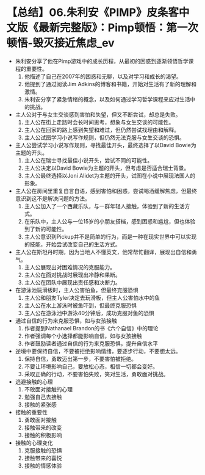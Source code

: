 # 【总结】06.朱利安《PIMP》皮条客中文版《最新完整版》：Pimp顿悟：第一次顿悟-毁灭接近焦虑_ev

-   朱利安分享了他在Pimp游戏中的成长历程，从最初的困惑到逐渐领悟哲学课程的重要性。
    1.  他描述了自己在2007年的困惑和无聊，以及对学习和成长的渴望。
    2.  他提到了通过阅读Jim Adkins的博客和书籍，开始对生活有了新的理解和激情。
    3.  朱利安分享了紧急情绪的概念，以及如何通过学习哲学课程来应对生活中的挑战。
-   主人公对于与女生交谈感到害怕和失望，但又不断尝试，却总是失败。
    1.  主人公在街上走路时会长时间思考，想象与女生交谈的可能性。
    2.  主人公在回家的路上感到失望和难过，但仍然尝试找理由和解释。
    3.  主人公试图学习小说写作规则，但仍然无法克服与女生交谈的恐惧。
-   主人公尝试学习小说写作规则，寻找最佳开头，最终选择了以David Bowie为主题的开头。
    1.  主人公在瑞士寻找最佳小说开头，尝试不同的可能性。
    2.  主人公决定以David Bowie为主题的开头，但考虑是否适合瑞士背景。
    3.  主人公最终选择以Joni Alidet为主题的开头，试图在小说中展现法国人的形象。
-   主人公在房间里重复自言自语，感到害怕和困惑，尝试喝酒缓解焦虑，但最终意识到这不是解决问题的方法。
    1.  主人公加入了一个西藏乐队，与一群年轻人接触，体验到了新的生活方式。
    2.  在乐队中，主人公与一位15岁的小朋友搭档，感到困惑和尴尬，但也体验到了新的可能性。
    3.  主人公意识到Pickup并不是简单的行为，而是一种在现实世界中可以实现的技能，开始尝试改变自己的生活方式。
-   主人公在斯坦丹时期，因为当地人不懂英文，他常帮忙翻译，展现出自信和勇气。
    1.  主人公展现出对困难情况的克服能力。
    2.  主人公在面对挑战时展现出冷静和果断。
    3.  主人公在团队中展现出责任感和决断力。
-   在游泳池玩滑板时，主人公害怕鱼，但最终克服恐惧
    1.  主人公和朋友Tyler决定去玩滑板，但主人公害怕水中的鱼
    2.  主人公在水上游泳时被鱼吓到，但最终克服恐惧
    3.  主人公在游泳池中游泳40分钟后，成功克服对鱼的恐惧
-   通过自信的行为来克服恐惧，如与女孩接触
    1.  作者提到Nathanael Brandon的书《六个自信》中的理论
    2.  作者强调每个小选择都能影响自信，如与女孩接触
    3.  作者鼓励读者通过自信的行为来克服恐惧，提升自信水平
-   逆境中要保持自信，不要被拒绝影响情绪，要逐步行动，不要想太远。
    1.  保持自信，勇敢迈出第一步，不要害怕被拒绝。
    2.  不要让环境影响自己，要放松心态，相信一切都会变好。
    3.  采取正确的行动，不要害怕失败，笑对生活，勇敢面对挑战。
-   逃避接触的心理
    1.  不敢面对接触的心理
    2.  勉强自己去接触
    3.  接触的紧张感
-   接触的重要性
    1.  勇敢面对接触
    2.  接触带来的改变
    3.  接触的积极影响
-   接触的心理变化
    1.  克服接触的恐惧
    2.  接触带来的喜悦
    3.  接触的情感体验